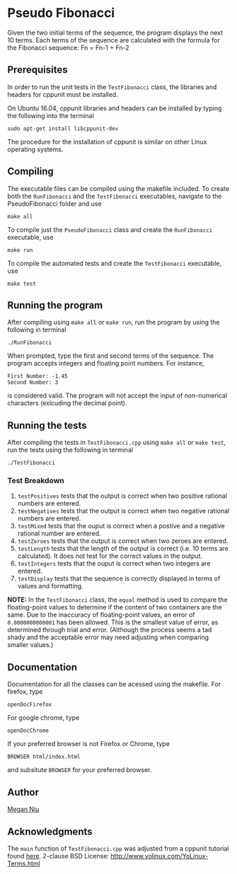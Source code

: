 # Pseudo Fibonacci

Given the two initial terms of the sequence, the program displays the next 10 terms. Each terms of the sequence are calculated with the formula for the Fibonacci sequence: Fn = Fn-1 + Fn-2

## Prerequisites

In order to run the unit tests in the `TestFibonacci` class, the libraries and headers for cppunit must be installed.

On Ubuntu 16.04, cppunit libraries and headers can be installed by typing the following into the terminal
```
sudo apt-get install libcppunit-dev
```
The procedure for the installation of cppunit is similar on other Linux operating systems.

## Compiling

The executable files can be compiled using the makefile included. To create both the `RunFibonacci`  and the `TestFibonacci` executables, navigate to the PseudoFibonacci folder and use

```
make all
```
To compile just the `PseudoFibonacci` class and create the `RunFibonacci` executable, use
```
make run
```
To compile the automated tests and create the `TestFibonacci` executable, use
```
make test
```
## Running the program

After compiling using `make all` or `make run`, run the program by using the following in terminal
```
./RunFibonacci
```
When prompted, type the first and second terms of the sequence. The program accepts integers and floating point numbers. For instance,
```
First Number: -1.45
Second Number: 3
```
is considered valid. The program will not accept the input of non-numerical characters (exlcuding the decimal point).

## Running the tests

After compiling the tests in `TestFibonacci.cpp` using `make all` or `make test`, run the tests using the following in terminal
```
./TestFibonacci
```

### Test Breakdown

1. `testPositives` tests that the output is correct when two positive rational numbers are entered.
2. `testNegatives` tests that the output is correct when two negative rational numbers are entered.
3. `testMixed` tests that the ouput is correct when a postive and a negative rational number are entered.
4. `testZeroes` tests that the output is correct when two zeroes are entered.
5. `testLength` tests that the length of the output is correct (i.e. 10 terms are calculated). It does not test for the correct values in the output.
6. `testIntegers` tests that the ouput is correct when two integers are entered.
7. `testDisplay` tests that the sequence is correctly displayed in terms of values and formatting.

**NOTE:**
In the `TestFibonacci` class, the `equal` method is used to compare the floating-point values to determine if the content of two containers are the same. Due to the inaccuracy of floating-point values, an error of `0.0000000000001` has been allowed. This is the smallest value of error, as determined through trial and error. (Although the process seems a tad shady and the acceptable error may need adjusting when comparing smaller values.)

## Documentation

Documentation for all the classes can be acessed using the makefile. For firefox, type

```
openDocFirefox
```
For google chrome, type
```
openDocChrome
```
If your preferred browser is not Firefox or Chrome, type
```
BROWSER html/index.html
```
and subsitute `BROWSER` for your preferred browser.

## Author

[Megan Niu](https://github.com/meganniu)

## Acknowledgments

The `main` function of `TestFibonacci.cpp` was adjusted from a cppunit tutorial found [here](yolinux.com/TUTORIALS/CppUnit.html).
2-clause BSD License: <http://www.yolinux.com/YoLinux-Terms.html>
